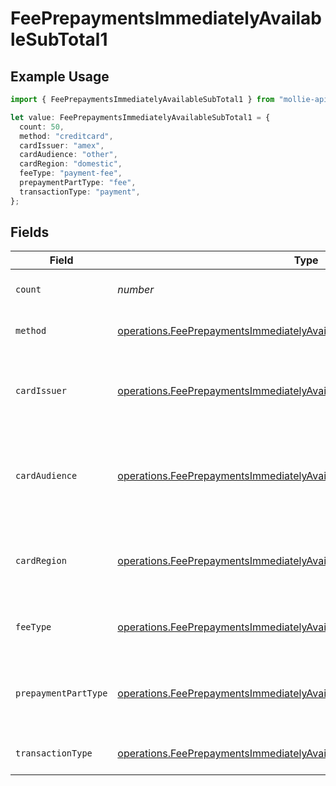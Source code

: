 # FeePrepaymentsImmediatelyAvailableSubTotal1

## Example Usage

```typescript
import { FeePrepaymentsImmediatelyAvailableSubTotal1 } from "mollie-api-typescript/models/operations";

let value: FeePrepaymentsImmediatelyAvailableSubTotal1 = {
  count: 50,
  method: "creditcard",
  cardIssuer: "amex",
  cardAudience: "other",
  cardRegion: "domestic",
  feeType: "payment-fee",
  prepaymentPartType: "fee",
  transactionType: "payment",
};
```

## Fields

| Field                                                                                                                                                                | Type                                                                                                                                                                 | Required                                                                                                                                                             | Description                                                                                                                                                          | Example                                                                                                                                                              |
| -------------------------------------------------------------------------------------------------------------------------------------------------------------------- | -------------------------------------------------------------------------------------------------------------------------------------------------------------------- | -------------------------------------------------------------------------------------------------------------------------------------------------------------------- | -------------------------------------------------------------------------------------------------------------------------------------------------------------------- | -------------------------------------------------------------------------------------------------------------------------------------------------------------------- |
| `count`                                                                                                                                                              | *number*                                                                                                                                                             | :heavy_minus_sign:                                                                                                                                                   | Number of transactions of this type                                                                                                                                  | 50                                                                                                                                                                   |
| `method`                                                                                                                                                             | [operations.FeePrepaymentsImmediatelyAvailableSubTotalMethod1](../../models/operations/feeprepaymentsimmediatelyavailablesubtotalmethod1.md)                         | :heavy_minus_sign:                                                                                                                                                   | Payment type of the transactions                                                                                                                                     | creditcard                                                                                                                                                           |
| `cardIssuer`                                                                                                                                                         | [operations.FeePrepaymentsImmediatelyAvailableSubTotalCardIssuer1](../../models/operations/feeprepaymentsimmediatelyavailablesubtotalcardissuer1.md)                 | :heavy_minus_sign:                                                                                                                                                   | In case of payments transactions with card, the card issuer will be available                                                                                        | amex                                                                                                                                                                 |
| `cardAudience`                                                                                                                                                       | [operations.FeePrepaymentsImmediatelyAvailableSubTotalCardAudience1](../../models/operations/feeprepaymentsimmediatelyavailablesubtotalcardaudience1.md)             | :heavy_minus_sign:                                                                                                                                                   | In case of payments trnsactions with card, the card audience will be available.                                                                                      | other                                                                                                                                                                |
| `cardRegion`                                                                                                                                                         | [operations.FeePrepaymentsImmediatelyAvailableSubTotalCardRegion1](../../models/operations/feeprepaymentsimmediatelyavailablesubtotalcardregion1.md)                 | :heavy_minus_sign:                                                                                                                                                   | In case of payments transactions with card, the card region will be available.                                                                                       | domestic                                                                                                                                                             |
| `feeType`                                                                                                                                                            | [operations.FeePrepaymentsImmediatelyAvailableSubTotalFeeType1](../../models/operations/feeprepaymentsimmediatelyavailablesubtotalfeetype1.md)                       | :heavy_minus_sign:                                                                                                                                                   | Present when the transaction represents a fee.                                                                                                                       | payment-fee                                                                                                                                                          |
| `prepaymentPartType`                                                                                                                                                 | [operations.FeePrepaymentsImmediatelyAvailableSubTotalPrepaymentPartType1](../../models/operations/feeprepaymentsimmediatelyavailablesubtotalprepaymentparttype1.md) | :heavy_minus_sign:                                                                                                                                                   | Prepayment part: fee itself, reimbursement, discount, VAT or rounding compensation.                                                                                  | fee                                                                                                                                                                  |
| `transactionType`                                                                                                                                                    | [operations.FeePrepaymentsImmediatelyAvailableSubTotalTransactionType1](../../models/operations/feeprepaymentsimmediatelyavailablesubtotaltransactiontype1.md)       | :heavy_minus_sign:                                                                                                                                                   | Represents the transaction type                                                                                                                                      | payment                                                                                                                                                              |